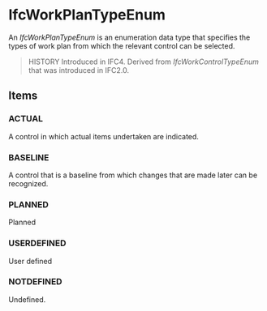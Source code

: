 # IfcWorkPlanTypeEnum

An _IfcWorkPlanTypeEnum_ is an enumeration data type that specifies the types of work plan from which the relevant control can be selected.
<!-- end of short definition -->


> HISTORY Introduced in IFC4. Derived from _IfcWorkControlTypeEnum_ that was introduced in IFC2.0.

## Items

### ACTUAL
A control in which actual items undertaken are indicated.

### BASELINE
A control that is a baseline from which changes that are made later can be recognized.

### PLANNED
Planned

### USERDEFINED
User defined

### NOTDEFINED
Undefined.
